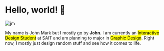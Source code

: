 # Hello, world! 👋

![jm](https://github.com/user-attachments/assets/3636b76f-5bb3-4f3f-a024-56740bd09f86)

My name is John Mark but I mostly go by **John**.
I am currently an <mark>Interactive Design Student</mark> at SAIT and am planning to major in <mark>Graphic Design</mark>. 
Right now, I mostly just design random stuff and see how it comes to life.